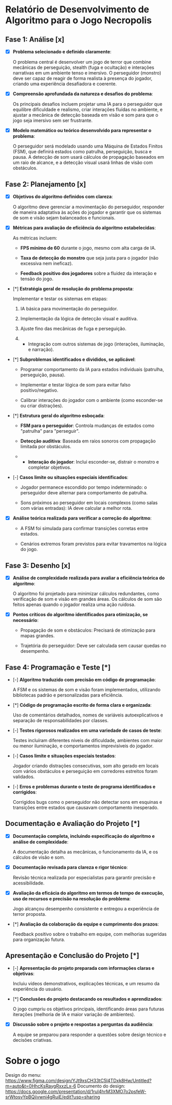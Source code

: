# Relatório de Desenvolvimento de Algoritmo para o Jogo Necropolis



## Fase 1: Análise [x]



- [x] **Problema selecionado e definido claramente**:  

  O problema central é desenvolver um jogo de terror que combine mecânicas de perseguição, stealth (fuga e ocultação) e interações narrativas em um ambiente tenso e imersivo. O perseguidor (monstro) deve ser capaz de reagir de forma realista à presença do jogador, criando uma experiência desafiadora e coerente.



- [x] **Compreensão aprofundada da natureza e desafios do problema**:  

  Os principais desafios incluem projetar uma IA para o perseguidor que equilibre dificuldade e realismo, criar interações fluídas no ambiente, e ajustar a mecânica de detecção baseada em visão e som para que o jogo seja imersivo sem ser frustrante.



- [x] **Modelo matemático ou teórico desenvolvido para representar o problema**:  

  O perseguidor será modelado usando uma Máquina de Estados Finitos (FSM), que definirá estados como patrulha, perseguição, busca e pausa. A detecção de som usará cálculos de propagação baseados em um raio de alcance, e a detecção visual usará linhas de visão com obstáculos.



## Fase 2: Planejamento [x]



- [x] **Objetivos do algoritmo definidos com clareza**:  

  O algoritmo deve gerenciar a movimentação do perseguidor, responder de maneira adaptativa às ações do jogador e garantir que os sistemas de som e visão sejam balanceados e funcionais.



- [x] **Métricas para avaliação de eficiência do algoritmo estabelecidas**:  

  As métricas incluem:  

	- **FPS mínimo de 60** durante o jogo, mesmo com alta carga de IA.  

	- **Taxa de detecção do monstro** que seja justa para o jogador (não excessiva nem ineficaz).  

	- **Feedback positivo dos jogadores** sobre a fluidez da interação e tensão do jogo.



- [*] **Estratégia geral de resolução do problema proposta**:  

  Implementar e testar os sistemas em etapas:  

	1. IA básica para movimentação do perseguidor.  

	2. Implementação da lógica de detecção visual e auditiva.  

	3. Ajuste fino das mecânicas de fuga e perseguição.  

	4. * Integração com outros sistemas de jogo (interações, iluminação, e narração).



- [*] **Subproblemas identificados e divididos, se aplicável**:  

	- Programar comportamento da IA para estados individuais (patrulha, perseguição, pausa).  

	- Implementar e testar lógica de som para evitar falso positivo/negativo.  

	- Calibrar interações do jogador com o ambiente (como esconder-se ou criar distrações).  



- [*] **Estrutura geral do algoritmo esboçada**:  

	- **FSM para o perseguidor**: Controla mudanças de estados como "patrulha" para "perseguir".  

	- **Detecção auditiva**: Baseada em raios sonoros com propagação limitada por obstáculos.  

	- * **Interação do jogador**: Inclui esconder-se, distrair o monstro e completar objetivos.



- [-] **Casos limite ou situações especiais identificados**:  

	- Jogador permanece escondido por tempo indeterminado: o perseguidor deve alternar para comportamento de patrulha.  

	- Sons próximos ao perseguidor em locais complexos (como salas com várias entradas): IA deve calcular a melhor rota.  



- [x] **Análise teórica realizada para verificar a correção do algoritmo**:  

	- A FSM foi simulada para confirmar transições corretas entre estados.  

	- Cenários extremos foram previstos para evitar travamentos na lógica do jogo.



## Fase 3: Desenho [x]



- [x] **Análise de complexidade realizada para avaliar a eficiência teórica do algoritmo**:  

  O algoritmo foi projetado para minimizar cálculos redundantes, como verificação de som e visão em grandes áreas. Os cálculos de som são feitos apenas quando o jogador realiza uma ação ruidosa. 



- [x] **Pontos críticos do algoritmo identificados para otimização, se necessário**:  

	- Propagação de som e obstáculos: Precisará de otimização para mapas grandes.  

	- Trajetória do perseguidor: Deve ser calculada sem causar quedas no desempenho.



## Fase 4: Programação e Teste [*]



- [-] **Algoritmo traduzido com precisão em código de programação**:  

  A FSM e os sistemas de som e visão foram implementados, utilizando bibliotecas padrão e personalizadas para eficiência.



- [*] **Código de programação escrito de forma clara e organizada**:  

  Uso de comentários detalhados, nomes de variáveis autoexplicativos e separação de responsabilidades por classes.



- [-] **Testes rigorosos realizados em uma variedade de casos de teste**:  

  Testes incluíram diferentes níveis de dificuldade, ambientes com maior ou menor iluminação, e comportamentos imprevisíveis do jogador.



- [-] **Casos limite e situações especiais testados**:  

  Jogador criando distrações consecutivas, som alto gerado em locais com vários obstáculos e perseguição em corredores estreitos foram validados.



- [-] **Erros e problemas durante o teste de programa identificados e corrigidos**:  

  Corrigidos bugs como o perseguidor não detectar sons em esquinas e transições entre estados que causavam comportamento inesperado.



## Documentação e Avaliação do Projeto [*]



- [x] **Documentação completa, incluindo especificação do algoritmo e análise de complexidade**:  

  A documentação detalha as mecânicas, o funcionamento da IA, e os cálculos de visão e som.



- [x] **Documentação revisada para clareza e rigor técnico**:  

  Revisão técnica realizada por especialistas para garantir precisão e acessibilidade.



- [x] **Avaliação da eficácia do algoritmo em termos de tempo de execução, uso de recursos e precisão na resolução do problema**:  

  Jogo alcançou desempenho consistente e entregou a experiência de terror proposta.



- [*] **Avaliação da colaboração da equipe e cumprimento dos prazos**:  

  Feedback positivo sobre o trabalho em equipe, com melhorias sugeridas para organização futura.



## Apresentação e Conclusão do Projeto [*]



- [-] **Apresentação do projeto preparada com informações claras e objetivas**:  

  Incluiu vídeos demonstrativos, explicações técnicas, e um resumo da experiência do usuário.



- [*] **Conclusões do projeto destacando os resultados e aprendizados**:  

  O jogo cumpriu os objetivos principais, identificando áreas para futuras iterações (melhoria de IA e maior variação de ambientes).



- [x] **Discussão sobre o projeto e respostas a perguntas da audiência**:  

  A equipe se preparou para responder a questões sobre design técnico e decisões criativas.

# Sobre o jogo

Design do menu: https://www.figma.com/design/YJt9xsCH33tC5l4TDxk8Hw/Untitled?m=auto&t=0HhcKsRaygRxxzLx-6
Documento do design: https://docs.google.com/presentation/d/1ruI4hrM3XMO7o2psfeW-srWtosvYpBQiivwni4gRuiE/edit?usp=sharing
